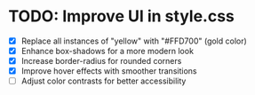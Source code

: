 # TODO: Improve UI in style.css

- [x] Replace all instances of "yellow" with "#FFD700" (gold color)
- [x] Enhance box-shadows for a more modern look
- [x] Increase border-radius for rounded corners
- [x] Improve hover effects with smoother transitions
- [ ] Adjust color contrasts for better accessibility
